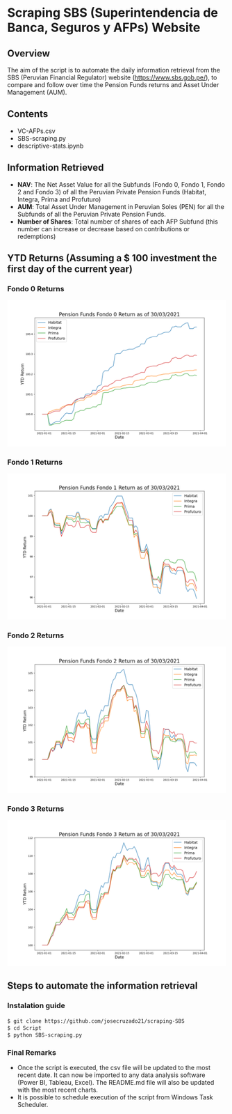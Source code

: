 # Scraping SBS (Superintendencia de Banca, Seguros y AFPs) Website

## Overview

The aim of the script is to automate the daily information retrieval from the SBS (Peruvian Financial Regulator) website (https://www.sbs.gob.pe/), to compare and follow over time the Pension Funds returns and Asset Under Management (AUM).

## Contents
* VC-AFPs.csv
* SBS-scraping.py
* descriptive-stats.ipynb

## Information Retrieved
* **NAV**: The Net Asset Value for all the Subfunds (Fondo 0, Fondo 1, Fondo 2 and Fondo 3) of all the Peruvian Private Pension Funds (Habitat, Integra, Prima and Profuturo)
* **AUM**: Total Asset Under Management in Peruvian Soles (PEN) for all the Subfunds of all the Peruvian Private Pension Funds.
* **Number of Shares**: Total number of shares of each AFP Subfund (this number can increase or decrease based on contributions or redemptions)

## YTD Returns (Assuming a $ 100 investment the first day of the current year)

### Fondo 0 Returns

![](doc-source-images/returns_f0.png)

### Fondo 1 Returns

![](doc-source-images/returns_f1.png)

### Fondo 2 Returns

![](doc-source-images/returns_f2.png)

### Fondo 3 Returns

![](doc-source-images/returns_f3.png)

## Steps to automate the information retrieval

### Instalation guide

```
$ git clone https://github.com/josecruzado21/scraping-SBS
$ cd Script
$ python SBS-scraping.py
```

### Final Remarks

* Once the script is executed, the csv file will be updated to the most recent date. It can now be imported to any data analysis software (Power BI, Tableau, Excel). The README.md file will also be updated with the most recent charts. 
* It is possible to schedule execution of the script from Windows Task Scheduler.
